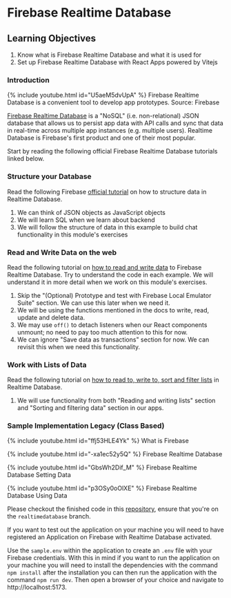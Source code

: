 # Firebase Realtime Database

## Learning Objectives

1. Know what is Firebase Realtime Database and what it is used for
2. Set up Firebase Realtime Database with React Apps powered by Vitejs

### Introduction

{% include youtube.html id="U5aeM5dvUpA" %}
Firebase Realtime Database is a convenient tool to develop app prototypes. Source: Firebase


<a href="https://firebase.google.com/docs/database" target="_blank">Firebase Realtime Database</a> is a "NoSQL" (i.e. non-relational) JSON database that allows us to persist app data with API calls and sync that data in real-time across multiple app instances (e.g. multiple users). Realtime Database is Firebase's first product and one of their most popular.

Start by reading the following official Firebase Realtime Database tutorials linked below.

### Structure your Database

Read the following Firebase <a href="https://firebase.google.com/docs/database/web/structure-data" target="_blank">official tutorial</a> on how to structure data in Realtime Database.

1. We can think of JSON objects as JavaScript objects
2. We will learn SQL when we learn about backend
3. We will follow the structure of data in this example to build chat functionality in this module's exercises

### Read and Write Data on the web

Read the following tutorial on <a href="https://firebase.google.com/docs/database/web/read-and-write" target="_blank">how to read and write data</a> to Firebase Realtime Database. Try to understand the code in each example. We will understand it in more detail when we work on this module's exercises.

1. Skip the "(Optional) Prototype and test with Firebase Local Emulator Suite" section. We can use this later when we need it.
2. We will be using the functions mentioned in the docs to write, read, update and delete data.
3. We may use `off()` to detach listeners when our React components unmount; no need to pay too much attention to this for now.
4. We can ignore "Save data as transactions" section for now. We can revisit this when we need this functionality.

### Work with Lists of Data

Read the following tutorial on <a href="https://firebase.google.com/docs/database/web/lists-of-data" target="_blank">how to read to, write to, sort and filter lists</a> in Realtime Database.

1. We will use functionality from both "Reading and writing lists" section and "Sorting and filtering data" section in our apps.

### Sample Implementation Legacy (Class Based)

{% include youtube.html id="ffj53HLE4Yk" %}
What is Firebase


{% include youtube.html id="-xa1ec52y5Q" %}
Firebase Realtime Database


{% include youtube.html id="GbsWh2Dif_M" %}
Firebase Realtime Database Setting Data


{% include youtube.html id="p3OSy0oOlXE" %}
Firebase Realtime Database Using Data


Please checkout the finished code in this <a href="https://github.com/skillsUnion/firebase-examples/tree/realtimedatabase" target="_blank">repository</a>, ensure that you're on the `realtimedatabase` branch. 

If you want to test out the application on your machine you will need to have registered an Application on Firebase with Realtime Database activated. 

Use the `sample.env` within the application to create an `.env` file with your Firebase credentials. With this in mind if you want to run the application on your machine you will need to install the dependencies with the command `npm install` after the installation you can then run the application with the command `npm run dev`. Then open a browser of your choice and navigate to  http://localhost:5173.
